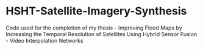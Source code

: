 # HSHT-Satellite-Imagery-Synthesis
Code used for the completion of my thesis - Improving Flood Maps by Increasing the Temporal Resolution of Satellites Using Hybrid Sensor Fusion - Video Interpolation Networks
